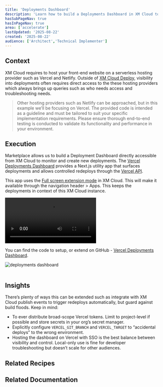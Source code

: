 ```yaml
---
title: 'Deployments Dashboard'
description: 'Learn how to build a Deployments Dashboard in XM Cloud to monitor and trigger redeploys directly from the platform.'
hasSubPageNav: true
hasInPageNav: true
area: ['accelerate']  
lastUpdated: '2025-08-22'
created: '2025-08-22'
audience: ['Architect','Technical Implementer']
---
```


## Context
XM Cloud requires to host your front-end website on a serverless hosting provider such as Vercel and Netlify. Outside of [XM Cloud Deploy](https://doc.sitecore.com/xmc/en/developers/xm-cloud/xm-cloud-deploy-app.html), visibility into deployments often requires direct access to the these hosting providers which always brings up queries such as who needs access and troubleshooting needs.

> Other hosting providers such as Netlify can be approached, but in this example we’ll be focusing on Vercel. The provided code is intended as a guideline and must be tailored to suit your specific implementation requirements. Please ensure thorough end-to-end testing is conducted to validate its functionality and performance in your environment.


## Execution
Marketplace allows us to build a Deployment Dashboard directly accessible from XM Cloud to monitor and create new deployments.  The [Vercel Deployments Dashboard](https://github.com/dogabenli/xmc-vercel-deloyments-dashboard) provides a Next.js utility app that surfaces deployments and allows controlled redeploys through the [Vercel API](https://vercel.com/docs/rest-api/reference). 

This app uses the [Full screen extension mode](https://doc.sitecore.com/mp/en/developers/marketplace/extension-points.html#standalone) in XM Cloud. This will make it available through the navigation header > Apps. This keeps the deployments in context of this XM Cloud instance.

<video src="/images/learn/accelerate/xm-cloud/deployment-dashboard/vercel-deployments-marketplace.mp4" controls></video>


You can find the code to setup, or extend on GitHub - [Vercel Deployments Dashboard](https://github.com/dogabenli/xmc-vercel-deloyments-dashboard).

<img src="/images/learn/accelerate/xm-cloud/deployment-dashboard/marketplace-vercel-deployments-2.png" alt="deployments dashboard"/>
<br/><br/>


## Insights
There’s plenty of ways this can be extended such as integrate with XM Cloud publish events to trigger redeploys automatically, but guard against build floods. Keep in mind:

- To ever distribute broad-scope Vercel tokens. Limit to project-level if possible and store secrets in your org’s secret manager.
- Explicitly configure `VERCEL_GIT_BRANCH` and `VERCEL_TARGET` to “accidental deploys” to the wrong environment.
- Hosting the dashboard on Vercel with SSO is the best balance between visibility and control. Local-only use is fine for developer troubleshooting but doesn’t scale for other audiences.


## Related Recipes
<Row columns={2}>
   <Link title="Hosting the Web Application" link="/learn/accelerate/xm-cloud/pre-development/hosting-applications/hosting-web-application" />
</Row>

## Related Documentation
<Row columns={2}>
  <Link title="XM Cloud Deploy" link="https://doc.sitecore.com/xmc/en/developers/xm-cloud/xm-cloud-deploy-app.html" />
  <Link title="Extension points" link="https://doc.sitecore.com/mp/en/developers/marketplace/extension-points.html#standalone"/>
</Row>


